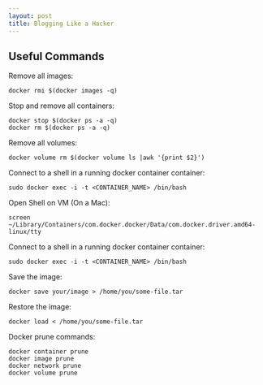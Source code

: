 ```yaml
---
layout: post
title: Blogging Like a Hacker
---
```


## Useful Commands

Remove all images:

    docker rmi $(docker images -q)

Stop and remove all containers:

    docker stop $(docker ps -a -q)
    docker rm $(docker ps -a -q)

Remove all volumes:

    docker volume rm $(docker volume ls |awk '{print $2}')

Connect to a shell in a running docker container container:

    sudo docker exec -i -t <CONTAINER_NAME> /bin/bash

Open Shell on VM (On a Mac):

    screen ~/Library/Containers/com.docker.docker/Data/com.docker.driver.amd64-linux/tty

Connect to a shell in a running docker container container:

    sudo docker exec -i -t <CONTAINER_NAME> /bin/bash

Save the image:

    docker save your/image > /home/you/some-file.tar

Restore the image:

    docker load < /home/you/some-file.tar

Docker prune commands:
    
    docker container prune
    docker image prune
    docker network prune
    docker volume prune

